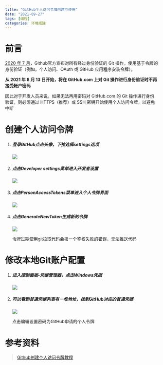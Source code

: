 ```yaml
---
title: "GitHub个人访问令牌创建与使用"
date: "2021-09-27"
tags: [编程]
categories: 环境搭建
---
```


# 前言

[2020 年 7 月](https://github.blog/2020-07-30-token-authentication-requirements-for-api-and-git-operations/)，Github官方宣布对所有经过身份验证的 Git 操作，使用基于令牌的身份验证（例如，个人访问、OAuth 或 GitHub 应用程序安装令牌）。

**从 2021 年 8 月 13 日开始，将在 GitHub.com 上对 Git 操作进行身份验证时不再接受帐户密码**

因此对于开发人员来说，如果无法再用密码对 GitHub.com 的 Git 操作进行身份验证，则必须通过 HTTPS（推荐）或 SSH 密钥开始使用个人访问令牌，以避免中断

# 创建个人访问令牌

1. ##### 登录GitHub点击头像，下拉选择settings选项

   ![](/img/GitHub个人访问令牌创建与使用/Settings.png)

2. ##### 点击Developer settings菜单进入开发者设置

   ![](/img/GitHub个人访问令牌创建与使用/DeveloperSettings.png)

3. ##### 点击PersonAccessTokens菜单进入个人令牌界面

   ![](/img/GitHub个人访问令牌创建与使用/PersonalAccessTokens.png)

5. ##### 点击GenerateNewToken生成新的令牌

   ![](/img/GitHub个人访问令牌创建与使用/newToken.png)

   令牌过期使用git拉取代码会报一个鉴权失败的错误，无法推送代码

# 修改本地Git账户配置

1. ##### 进入控制面板-凭据管理器，点击Windows凭据

   ![](/img/GitHub个人访问令牌创建与使用/Windows凭据.png)

2. ##### 可以看到普通凭据列表有一堆地址，找到GitHub对应的普通凭据

   ![](/img/GitHub个人访问令牌创建与使用/普通凭据.png)

   点击编辑设置密码为GitHub申请的个人令牌

# 参考资料

> [Github创建个人访问令牌教程]([Github创建个人访问令牌教程_这也太南了趴的博客-CSDN博客_github个人访问令牌](https://blog.csdn.net/qq_46941656/article/details/119737804))


